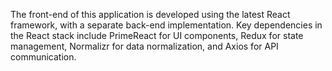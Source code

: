 The front-end of this application is developed using the latest React framework, with a separate back-end implementation. Key dependencies in the React stack include PrimeReact for UI components, Redux for state management, Normalizr for data normalization, and Axios for API communication.

